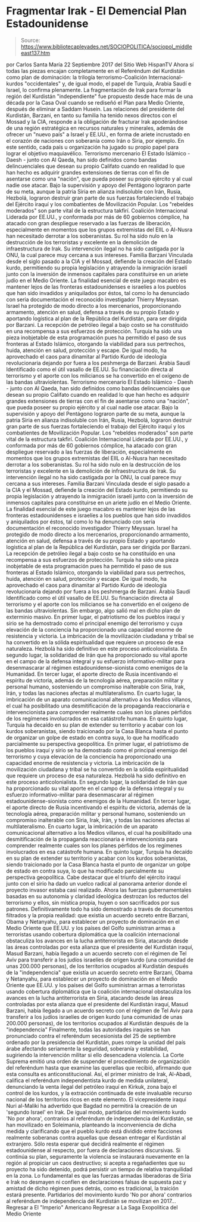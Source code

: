 # Fragmentar Irak - El Demencial Plan Estadounidense

> Source: https://www.bibliotecapleyades.net/SOCIOPOLITICA/sociopol_middleeast137.htm

por Carlos Santa María 22 Septiembre 2017
del Sitio Web HispanTV
Ahora sí todas las piezas encajan completamente en el Referéndum del Kurdistán como plan de dominación:
la trilogía terrorismo-Coalición Internacional-kurdos "occidentales" y, de igual modo, el papel de Turquía, Arabia Saudí e Israel, lo confirma plenamente.
La fragmentación de Irak para formar la región del Kurdistán "independiente" fue propuesto desde hace más de una década por la Casa Oval cuando se rediseñó el Plan para Medio Oriente, después de eliminar a Saddam Husein.
Las relaciones del presidente del Kurdistán, Barzani, en tanto su familia ha tenido nexos directos con el Mossad y la CIA, responde a la obligación de fracturar Irak apoderándose de una región estratégica en recursos naturales y minerales, además de ofrecer un "nuevo país" a Israel y EE.UU., en forma de ariete incrustado en el corazón de naciones con soberanía como Irán o Siria, por ejemplo. En este sentido, cada país u organización ha jugado su propio papel para lograr el objetivo maquiavélico.
Terrorismo mercenario El Estado Islámico - Daesh - junto con Al Qaeda, han sido definidos como bandas delincuenciales que desean su propio Califato cuando en realidad lo que han hecho es adquirir grandes extensiones de tierras con el fin de asentarse como una "nación", que pueda poseer su propio ejército y al cual nadie ose atacar. Bajo la supervisión y apoyo del Pentágono lograron parte de su meta, aunque la patria Siria en alianza indisoluble con Irán, Rusia, Hezbolá, lograron destruir gran parte de sus fuerzas fortaleciendo el trabajo del Ejército iraquí y los combatientes de Movilización Popular. Los "rebeldes moderados" son parte vital de la estructura takfirí. Coalición Internacional Liderada por EE.UU., y conformada por más de 60 gobiernos cómplice, ha atacado con gran despliegue reservado a las fuerzas de liberación, especialmente en momentos que los grupos extremistas del EIIL o Al-Nusra han necesitado derrotar a los soberanistas. Su rol ha sido nulo en la destrucción de los terroristas y excelente en la demolición de infraestructura de Irak. Su intervención ilegal no ha sido castigada por la ONU, la cual parece muy cercana a sus intereses. Familia Barzani Vinculada desde el siglo pasado a la CIA y el Mossad, defiende la creación del Estado kurdo, permitiendo su propia legislación y atrayendo la inmigración israelí junto con la inversión de inmensos capitales para constituirse en un ariete judío en el Medio Oriente. La finalidad esencial de este juego macabro es mantener lejos de las fronteras estadounidenses e israelíes a los pueblos que han sido invadidos y aniquilados por éstos, tal como lo ha denunciado con seria documentación el reconocido investigador Thierry Meyssan. Israel ha protegido de modo directo a los mercenarios, proporcionando armamento, atención en salud, defensa a través de su propio Estado y aportando logística al plan de la República del Kurdistán, para ser dirigida por Barzani. La recepción de petróleo ilegal a bajo costo se ha constituido en una recompensa a sus esfuerzos de protección. Turquía ha sido una pieza inobjetable de esta programación pues ha permitido el paso de sus fronteras al Estado Islámico, otorgando la viabilidad para sus pertrechos, huida, atención en salud, protección y escape. De igual modo, ha aprovechado el caos para dinamitar al Partido Kurdo de ideología revolucionaria dejando por fuera a los peshmerga de Barzani. Arabia Saudí Identificado como el útil vasallo de EE.UU. Su financiación directa al terrorismo y el aporte con los milicianos se ha convertido en el oxígeno de las bandas ultraviolentas.
Terrorismo mercenario
El Estado Islámico - Daesh - junto con Al Qaeda, han sido definidos como bandas delincuenciales que desean su propio Califato cuando en realidad lo que han hecho es adquirir grandes extensiones de tierras con el fin de asentarse como una "nación", que pueda poseer su propio ejército y al cual nadie ose atacar.
Bajo la supervisión y apoyo del Pentágono lograron parte de su meta, aunque la patria Siria en alianza indisoluble con Irán, Rusia, Hezbolá, lograron destruir gran parte de sus fuerzas fortaleciendo el trabajo del Ejército iraquí y los combatientes de Movilización Popular.
Los "rebeldes moderados" son parte vital de la estructura takfirí.
Coalición Internacional
Liderada por EE.UU., y conformada por más de 60 gobiernos cómplice, ha atacado con gran despliegue reservado a las fuerzas de liberación, especialmente en momentos que los grupos extremistas del EIIL o Al-Nusra han necesitado derrotar a los soberanistas.
Su rol ha sido nulo en la destrucción de los terroristas y excelente en la demolición de infraestructura de Irak. Su intervención ilegal no ha sido castigada por la ONU, la cual parece muy cercana a sus intereses.
Familia Barzani
Vinculada desde el siglo pasado a la CIA y el Mossad, defiende la creación del Estado kurdo, permitiendo su propia legislación y atrayendo la inmigración israelí junto con la inversión de inmensos capitales para constituirse en un ariete judío en el Medio Oriente. La finalidad esencial de este juego macabro es mantener lejos de las fronteras estadounidenses e israelíes a los pueblos que han sido invadidos y aniquilados por éstos, tal como lo ha denunciado con seria documentación el reconocido investigador Thierry Meyssan.
Israel
ha protegido de modo directo a los mercenarios, proporcionando armamento, atención en salud, defensa a través de su propio Estado y aportando logística al plan de la República del Kurdistán, para ser dirigida por Barzani.
La recepción de petróleo ilegal a bajo costo se ha constituido en una recompensa a sus esfuerzos de protección.
Turquía
ha sido una pieza inobjetable de esta programación pues ha permitido el paso de sus fronteras al Estado Islámico, otorgando la viabilidad para sus pertrechos, huida, atención en salud, protección y escape.
De igual modo, ha aprovechado el caos para dinamitar al Partido Kurdo de ideología revolucionaria dejando por fuera a los peshmerga de Barzani.
Arabia Saudí
Identificado como el útil vasallo de EE.UU.
Su financiación directa al terrorismo y el aporte con los milicianos se ha convertido en el oxígeno de las bandas ultraviolentas.
Sin embargo, algo salió mal en dicho plan de exterminio masivo.
En primer lugar, el patriotismo de los pueblos iraquí y sirio se ha demostrado como el principal enemigo del terrorismo y cuya elevación de la conciencia ha proporcionado una capacidad enorme de resistencia y victoria. La imbricación de la movilización ciudadana y tribal se ha convertido en la sólida espiritualidad que requiere un proceso de esa naturaleza. Hezbolá ha sido definitivo en este proceso anticolonialista. En segundo lugar, la solidaridad de Irán que ha proporcionado su vital aporte en el campo de la defensa integral y su esfuerzo informativo-militar para desenmascarar al régimen estadounidense-sionista como enemigos de la Humanidad. En tercer lugar, el aporte directo de Rusia incentivando el espíritu de victoria, además de la tecnología aérea, preparación militar y personal humano, sosteniendo un compromiso inalterable con Siria, Irak, Irán, y todas las naciones afectas al multilateralismo. En cuarto lugar, la imbricación de un aparato comunicacional alternativo a los Medios villanos, el cual ha posibilitado una desmitificación de la propaganda reaccionaria e intervencionista para comprender realmente cuales son los planes pérfidos de los regímenes involucrados en esa catástrofe humana. En quinto lugar, Turquía ha decaído en su plan de extender su territorio y acabar con los kurdos soberanistas, siendo traicionado por la Casa Blanca hasta el punto de organizar un golpe de estado en contra suya, lo que ha modificado parcialmente su perspectiva geopolítica.
En primer lugar, el patriotismo de los pueblos iraquí y sirio se ha demostrado como el principal enemigo del terrorismo y cuya elevación de la conciencia ha proporcionado una capacidad enorme de resistencia y victoria. La imbricación de la movilización ciudadana y tribal se ha convertido en la sólida espiritualidad que requiere un proceso de esa naturaleza. Hezbolá ha sido definitivo en este proceso anticolonialista.
En segundo lugar, la solidaridad de Irán que ha proporcionado su vital aporte en el campo de la defensa integral y su esfuerzo informativo-militar para desenmascarar al régimen estadounidense-sionista como enemigos de la Humanidad.
En tercer lugar, el aporte directo de Rusia incentivando el espíritu de victoria, además de la tecnología aérea, preparación militar y personal humano, sosteniendo un compromiso inalterable con Siria, Irak, Irán, y todas las naciones afectas al multilateralismo.
En cuarto lugar, la imbricación de un aparato comunicacional alternativo a los Medios villanos, el cual ha posibilitado una desmitificación de la propaganda reaccionaria e intervencionista para comprender realmente cuales son los planes pérfidos de los regímenes involucrados en esa catástrofe humana.
En quinto lugar, Turquía ha decaído en su plan de extender su territorio y acabar con los kurdos soberanistas, siendo traicionado por la Casa Blanca hasta el punto de organizar un golpe de estado en contra suya, lo que ha modificado parcialmente su perspectiva geopolítica.
Cabe destacar que el triunfo del ejército iraquí junto con el sirio ha dado un vuelco radical al panorama anterior donde el proyecto invasor estaba casi realizado.
Ahora las fuerzas gubernamentales basadas en su autonomía y claridad ideológica destrozan los reductos del terrorismo y ellos, sin mística propia, huyen o son sacrificados por sus patrones. Definitivamente todo ha sido demostrado a través de documentos filtrados y la propia realidad:
que existía un acuerdo secreto entre Barzani, Obama y Netanyahu, para establecer un proyecto de dominación en el Medio Oriente que EE.UU. y los países del Golfo suministran armas a terroristas usando cobertura diplomática que la coalición internacional obstaculiza los avances en la lucha antiterrorista en Siria, atacando desde las áreas controladas por esta alianza que el presidente del Kurdistán iraquí, Masud Barzani, había llegado a un acuerdo secreto con el régimen de Tel Aviv para transferir a los judíos israelíes de origen kurdo (una comunidad de unas 200.000 personas), de los territorios ocupados al Kurdistán después de la "independencia"
que existía un acuerdo secreto entre Barzani, Obama y Netanyahu, para establecer un proyecto de dominación en el Medio Oriente
que EE.UU. y los países del Golfo suministran armas a terroristas usando cobertura diplomática
que la coalición internacional obstaculiza los avances en la lucha antiterrorista en Siria, atacando desde las áreas controladas por esta alianza
que el presidente del Kurdistán iraquí, Masud Barzani, había llegado a un acuerdo secreto con el régimen de Tel Aviv para transferir a los judíos israelíes de origen kurdo (una comunidad de unas 200.000 personas), de los territorios ocupados al Kurdistán después de la "independencia"
Finalmente, todas las autoridades iraquíes se han pronunciado contra el referéndum secesionista del 25 de septiembre ordenado por la presidencia del Kurdistán, pues rompe la unidad del país árabe afectando seriamente la seguridad, soberanía y estabilidad, sugiriendo la intervención militar si ello desencadena violencia.
La Corte Suprema emitió una orden de suspender el procedimiento de organización del referéndum hasta que examine las querellas que recibió, afirmando que esta consulta es anticonstitucional. Así, el primer ministro de Irak, Al-Abadi, califica el referéndum independentista kurdo de medida unilateral, denunciando la venta ilegal del petróleo iraquí en Kirkuk, zona bajo el control de los kurdos, y la extracción continuada de este invaluable recurso nacional de los territorios ricos en este elemento.
El vicepresidente iraquí Nuri al-Maliki ha advertido que Bagdad no permitirá la creación de un 'segundo Israel' en Irak.
De igual modo, partidarios del movimiento kurdo 'No por ahora', contrarios al referéndum de independencia del Kurdistán, se han movilizado en Soleimania, planteando la inconveniencia de dicha medida y clarificando que el pueblo kurdo está dividido entre facciones realmente soberanas contra aquellas que desean entregar el Kurdistán al extranjero. Sólo resta esperar qué decidirá realmente el régimen estadounidense al respecto, por fuera de declaraciones discursivas.
Si continúa su plan, seguramente la violencia se instaurará nuevamente en la región al propiciar un caos destructivo; si acepta a regañadientes que su proyecto ha sido detenido, podrá persistir un tiempo de relativa tranquilidad en la zona. Lo fundamental es que las fuerzas armadas liberadoras de Siria e Irak no desmayen ni confíen en declaraciones falsas de supuesta paz y amistad de dicho régimen pues detrás, como es tradicional, la traición estará presente. Partidarios del movimiento kurdo 'No por ahora' contrarios al referéndum de independencia del Kurdistán se movilizan en 2017...
Regresar a El "Imperio" Americano
Regresar a La Saga Exopolitica del Medio Oriente
